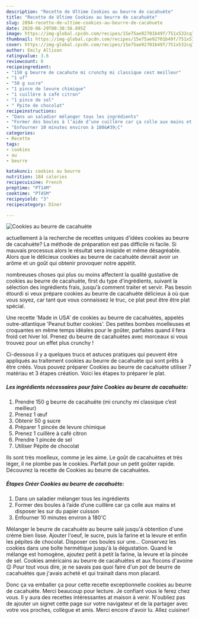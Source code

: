```yaml
---
description: "Recette de Ultime Cookies au beurre de cacahuète"
title: "Recette de Ultime Cookies au beurre de cacahuète"
slug: 2894-recette-de-ultime-cookies-au-beurre-de-cacahuete
date: 2020-06-29T00:38:56.695Z
image: https://img-global.cpcdn.com/recipes/15e75ae92701b49f/751x532cq70/cookies-au-beurre-de-cacahuete-photo-principale-de-la-recette.jpg
thumbnail: https://img-global.cpcdn.com/recipes/15e75ae92701b49f/751x532cq70/cookies-au-beurre-de-cacahuete-photo-principale-de-la-recette.jpg
cover: https://img-global.cpcdn.com/recipes/15e75ae92701b49f/751x532cq70/cookies-au-beurre-de-cacahuete-photo-principale-de-la-recette.jpg
author: Emily Allison
ratingvalue: 3.6
reviewcount: 8
recipeingredient:
- "150 g beurre de cacahute mi crunchy mi classique cest meilleur"
- "1 uf"
- "50 g sucre"
- "1 pince de levure chimique"
- "1 cuillère à café citron"
- "1 pince de sel"
- " Ppite de chocolat"
recipeinstructions:
- "Dans un saladier mélanger tous les ingrédients"
- "Former des boules à l’aide d’une cuillère car ça colle aux mains et disposer les sur du papier cuisson"
- "Enfourner 10 minutes environ à 180&#39;C"
categories:
- Recette
tags:
- cookies
- au
- beurre

katakunci: cookies au beurre 
nutrition: 184 calories
recipecuisine: French
preptime: "PT14M"
cooktime: "PT45M"
recipeyield: "3"
recipecategory: Dîner

---
```



![Cookies au beurre de cacahuète](https://img-global.cpcdn.com/recipes/15e75ae92701b49f/751x532cq70/cookies-au-beurre-de-cacahuete-photo-principale-de-la-recette.jpg)

actuellement à la recherche de recettes uniques d'idées cookies au beurre de cacahuète? La méthode de préparation est pas difficile ni facile. Si mauvais processus alors le résultat sera insipide et même désagréable. Alors que le délicieux cookies au beurre de cacahuète devrait avoir un arôme et un goût qui obtenir provoquer notre appétit.

nombreuses choses qui plus ou moins affectent la qualité gustative de cookies au beurre de cacahuète, first du type d'ingrédients, suivant la sélection des ingrédients frais, jusqu'à comment traiter et servir. Pas besoin étourdi si veux prépare cookies au beurre de cacahuète délicieux à où que vous soyez, car tant que vous connaissez le truc, ce plat peut être être plat spécial.

Une recette &#39;Made in USA&#39; de cookies au beurre de cacahuètes, appelés outre-atlantique &#39;Peanut butter cookies&#39;. Des petites bombes moelleuses et croquantes en même temps idéales pour le goûter, parfaites quand il fera froid cet hiver lol. Prenez du beurre de cacahuètes avec morceaux si vous trouvez pour un effet plus crunchy !


Ci-dessous il y a quelques trucs et astuces pratiques qui peuvent être appliqués au traitement cookies au beurre de cacahuète qui sont prêts à être créés. Vous pouvez préparer Cookies au beurre de cacahuète utiliser 7 matériau et 3 étapes création. Voici les étapes to préparer le plat.

<!--inarticleads1-->

##### Les ingrédients nécessaires pour faire Cookies au beurre de cacahuète:

1. Prendre 150 g beurre de cacahuète (mi crunchy mi classique c’est meilleur)
1. Prenez 1 œuf
1. Obtenir 50 g sucre
1. Préparer 1 pincée de levure chimique
1. Prenez 1 cuillère à café citron
1. Prendre 1 pincée de sel
1. Utiliser  Pépite de chocolat


Ils sont très moelleux, comme je les aime. Le goût de cacahuètes et très léger, il ne plombe pas le cookies. Parfait pour un petit goûter rapide. Découvrez la recette de Cookies au beurre de cacahuètes. 

<!--inarticleads2-->

##### Étapes Créer Cookies au beurre de cacahuète:

1. Dans un saladier mélanger tous les ingrédients
1. Former des boules à l’aide d’une cuillère car ça colle aux mains et disposer les sur du papier cuisson
1. Enfourner 10 minutes environ à 180&#39;C


Mélanger le beurre de cacahuète au beurre salé jusqu&#39;à obtention d&#39;une crème bien lisse. Ajouter l&#39;oeuf, le sucre, puis la farine et la levure et enfin les pépites de chocolat. Disposer ces boules sur une… Conservez les cookies dans une boîte hermétique jusqu&#39;à la dégustation. Quand le mélange est homogène, ajoutez petit à petit la farine, la levure et la pincée de sel. Cookies américains au beurre de cacahuètes et aux flocons d&#39;avoine 😉 Pour tout vous dire, je ne savais pas quoi faire d&#39;un pot de beurre de cacahuètes que j&#39;avais acheté et qui trainait dans mon placard. 


Donc ça va emballer ça pour cette recette exceptionnelle cookies au beurre de cacahuète. Merci beaucoup pour lecture. Je confiant vous le ferez chez vous. Il y aura des recettes  intéressantes at maison à venir. N'oubliez pas de ajouter un signet cette page sur votre navigateur et de la partager avec votre vos proches, collègue et amis. Merci encore d'avoir lu. Allez cuisiner!
